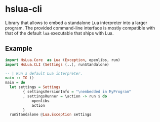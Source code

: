 hslua-cli
=========

Library that allows to embed a standalone Lua interpreter into a
larger program. The provided command-line interface is mostly
compatible with that of the default `lua` executable that ships
with Lua.

Example
-------

``` haskell
import HsLua.Core  as Lua (Exception, openlibs, run)
import HsLua.CLI (Settings (..), runStandalone)

-- | Run a default Lua interpreter.
main :: IO ()
main = do
  let settings = Settings
        { settingsVersionInfo = "\nembedded in MyProgram"
        , settingsRunner = \action -> run $ do
            openlibs
            action
        }
  runStandalone @Lua.Exception settings
```
